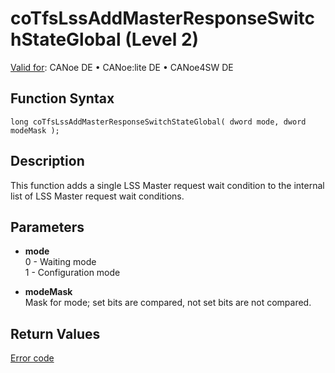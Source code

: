 # coTfsLssAddMasterResponseSwitchStateGlobal (Level 2)

[Valid for](../../../../Shared/FeatureAvailability.md):  CANoe DE • CANoe:lite DE • CANoe4SW DE

## Function Syntax

```plaintext
long coTfsLssAddMasterResponseSwitchStateGlobal( dword mode, dword modeMask );
```

## Description

This function adds a single LSS Master request wait condition to the internal list of LSS Master request wait conditions.

## Parameters

- **mode**  
  0 - Waiting mode  
  1 - Configuration mode

- **modeMask**  
  Mask for mode; set bits are compared, not set bits are not compared.

## Return Values

[Error code](../CAPLfunctionsCANopenNLTFSErrorCodes.md)
